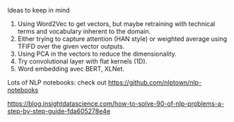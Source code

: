 Ideas to keep in mind

1. Using Word2Vec to get vectors, but maybe retraining with technical terms and vocabulary inherent to the domain.
2. Either trying to capture attention (HAN style) or weighted average using TFIFD over the given vector outputs.
3. Using PCA in the vectors to reduce the dimensionality.
4. Try convolutional layer with flat kernels (1D).
5. Word embedding avec BERT, XLNet.

Lots of NLP notebooks: check out https://github.com/nlptown/nlp-notebooks

https://blog.insightdatascience.com/how-to-solve-90-of-nlp-problems-a-step-by-step-guide-fda605278e4e
